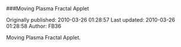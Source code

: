 ###Moving Plasma Fractal Applet

Originally published: 2010-03-26 01:28:57
Last updated: 2010-03-26 01:28:58
Author: FB36 

Moving Plasma Fractal Applet.